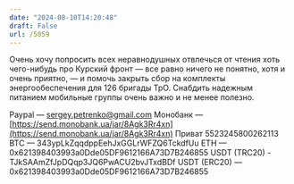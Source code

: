 ```yaml
---
date: "2024-08-10T14:20:48"
draft: False
url: /5059
---
```


Очень хочу попросить всех неравнодушных отвлечься от чтения хоть чего-нибудь про Курский фронт — все равно ничего не понятно, хотя и очень приятно, — и помочь закрыть сбор на комплекты энергообеспечения для 126 бригады ТрО. 
Снабдить надежным питанием мобильные группы очень важно и не менее полезно.

Paypal — sergey.petrenko@gmail.com
Монобанк — [https://send.monobank.ua/jar/8Agk3Rr4xn](https://send.monobank.ua/jar/8Agk3Rr4xn)
Приват 5523245800262113
BTC — 343ypLkZqqdppEehJxGGLrWFZQ6TckdfUu
ETH — 0x621398403993a0Dde05DF9612166A73D7B246855
USDT (TRC20) - TJkSAAmZfJpDQqp3JQ6PwACU2bvJTxdBDf
USDT (ERC20) — 0x621398403993a0Dde05DF9612166A73D7B246855
